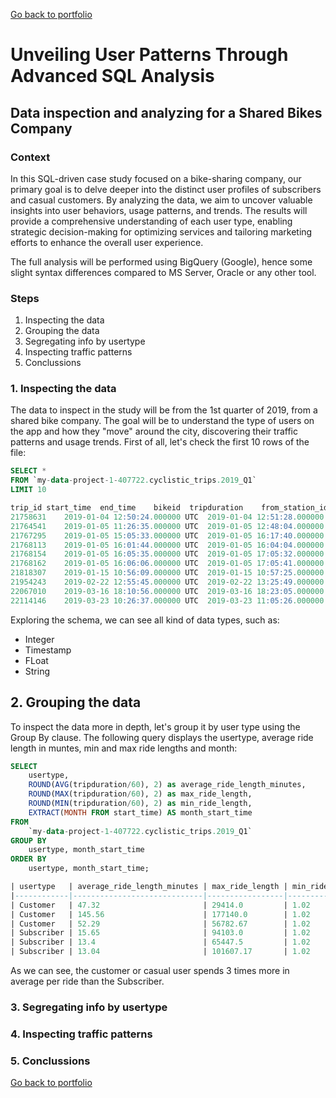 [Go back to portfolio](https://arortega94.github.io/)
# Unveiling User Patterns Through Advanced SQL Analysis
## Data inspection and analyzing for a **Shared Bikes Company**
### Context
In this SQL-driven case study focused on a bike-sharing company, our primary goal is to delve deeper into the distinct user profiles of subscribers and casual customers. By analyzing the data, we aim to uncover valuable insights into user behaviors, usage patterns, and trends. The results will provide a comprehensive understanding of each user type, enabling strategic decision-making for optimizing services and tailoring marketing efforts to enhance the overall user experience.

The full analysis will be performed using BigQuery (Google), hence some slight syntax differences compared to MS Server, Oracle or any other tool.
### Steps
1. Inspecting the data
2. Grouping the data
3. Segregating info by usertype
4. Inspecting traffic patterns
5. Conclussions

### 1. Inspecting the data
The data to inspect in the study will be from the 1st quarter of 2019, from a shared bike company. The goal will be to understand the type of users on the app and how they "move" around the city, discovering their traffic patterns and usage trends.
First of all, let's check the first 10 rows of the file:
```sql
SELECT *
FROM `my-data-project-1-407722.cyclistic_trips.2019_Q1`
LIMIT 10

trip_id	start_time	end_time	bikeid	tripduration	from_station_id	from_station_name	to_station_id	to_station_name	usertype	gender	birthyear	ride_length
21758631	2019-01-04 12:50:24.000000 UTC	2019-01-04 12:51:28.000000 UTC	640	64.0	628	Walsh Park	628	Walsh Park	Subscriber		1980	
21764541	2019-01-05 11:26:35.000000 UTC	2019-01-05 12:48:04.000000 UTC	2328	4889.0	628	Walsh Park	628	Walsh Park	Customer			
21767295	2019-01-05 15:05:33.000000 UTC	2019-01-05 16:17:40.000000 UTC	4764	4327.0	628	Walsh Park	628	Walsh Park	Subscriber	Female	1983	
21768113	2019-01-05 16:01:44.000000 UTC	2019-01-05 16:04:04.000000 UTC	5385	140.0	628	Walsh Park	628	Walsh Park	Subscriber	Male	1991	
21768154	2019-01-05 16:05:35.000000 UTC	2019-01-05 17:05:32.000000 UTC	2659	3597.0	628	Walsh Park	628	Walsh Park	Customer			
21768162	2019-01-05 16:06:06.000000 UTC	2019-01-05 17:05:41.000000 UTC	2328	3575.0	628	Walsh Park	628	Walsh Park	Customer			
21818307	2019-01-15 10:56:09.000000 UTC	2019-01-15 10:57:25.000000 UTC	451	76.0	628	Walsh Park	628	Walsh Park	Subscriber		1980	
21954243	2019-02-22 12:55:45.000000 UTC	2019-02-22 13:25:49.000000 UTC	688	1804.0	628	Walsh Park	628	Walsh Park	Subscriber	Female	1989	
22067010	2019-03-16 18:10:56.000000 UTC	2019-03-16 18:23:05.000000 UTC	5258	729.0	628	Walsh Park	628	Walsh Park	Customer			
22114146	2019-03-23 10:26:37.000000 UTC	2019-03-23 11:05:26.000000 UTC	4255	2329.0	628	Walsh Park	628	Walsh Park	Customer			
```
Exploring the schema, we can see all kind of data types, such as:
- Integer
- Timestamp
- FLoat
- String

## 2. Grouping the data
To inspect the data more in depth, let's group it by user type using the Group By clause. The following query displays the usertype, average ride length in muntes, min and max ride lengths and month:
```sql
SELECT 
    usertype,
    ROUND(AVG(tripduration/60), 2) as average_ride_length_minutes,
    ROUND(MAX(tripduration/60), 2) as max_ride_length,
    ROUND(MIN(tripduration/60), 2) as min_ride_length,
    EXTRACT(MONTH FROM start_time) AS month_start_time
FROM 
    `my-data-project-1-407722.cyclistic_trips.2019_Q1`
GROUP BY 
    usertype, month_start_time
ORDER BY 
    usertype, month_start_time;

| usertype   | average_ride_length_minutes | max_ride_length | min_ride_length | month_start_time |
|------------|-----------------------------|-----------------|-----------------|-------------------|
| Customer   | 47.32                       | 29414.0         | 1.02            | 1                 |
| Customer   | 145.56                      | 177140.0        | 1.02            | 2                 |
| Customer   | 52.29                       | 56782.67        | 1.02            | 3                 |
| Subscriber | 15.65                       | 94103.0         | 1.02            | 1                 |
| Subscriber | 13.4                        | 65447.5         | 1.02            | 2                 |
| Subscriber | 13.04                       | 101607.17       | 1.02            | 3                 |
```
As we can see, the customer or casual user spends 3 times more in average per ride than the Subscriber.

### 3. Segregating info by usertype
### 4. Inspecting traffic patterns
### 5. Conclussions
[Go back to portfolio](https://arortega94.github.io/)
